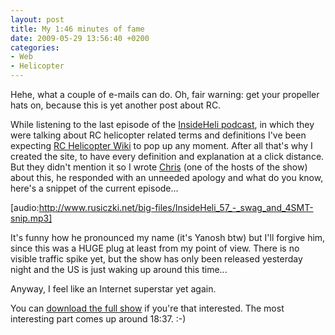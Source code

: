 ```yaml
---
layout: post
title: My 1:46 minutes of fame
date: 2009-05-29 13:56:40 +0200
categories:
- Web
- Helicopter
---
```

Hehe, what a couple of e-mails can do. Oh, fair warning: get your propeller hats on, because this is yet another post about RC.

While listening to the last episode of the <a href="http://www.insideheli.com">InsideHeli podcast</a>, in which they were talking about RC helicopter related terms and definitions I've been expecting <a href="http://www.rcheliwiki.com">RC Helicopter Wiki</a> to pop up any moment. After all that's why I created the site, to have every definition and explanation at a click distance. But they didn't mention it so I wrote <a href="http://www.justplanechris.com/">Chris</a> (one of the hosts of the show) about this, he responded with an unneeded apology and what do you know, here's a snippet of the current episode...

[audio:http://www.rusiczki.net/big-files/InsideHeli_57_-_swag_and_4SMT-snip.mp3]

It's funny how he pronounced my name (it's Yanosh btw) but I'll forgive him, since this was a HUGE plug at least from my point of view. There is no visible traffic spike yet, but the show has only been released yesterday night and the US is just waking up around this time...

Anyway, I feel like an Internet superstar yet again.

You can <a href="http://www.rusiczki.net/big-files/InsideHeli_57_-_swag_and_4SMT.mp3">download the full show</a> if you're that interested. The most interesting part comes up around 18:37. :-)
